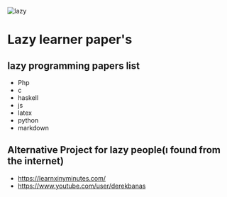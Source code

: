 ![lazy](https://user-images.githubusercontent.com/5777945/60774151-afaabc80-a118-11e9-8573-58033437ddd1.jpeg)



# Lazy learner paper's

## lazy programming papers list
* Php
* c
* haskell
* js
* latex
* python
* markdown 

## Alternative Project for lazy people(ı found from the internet)
* https://learnxinyminutes.com/
* https://www.youtube.com/user/derekbanas
